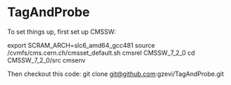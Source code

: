 # TagAndProbe

To set things up, first set up CMSSW:

export SCRAM_ARCH=slc6_amd64_gcc481
source /cvmfs/cms.cern.ch/cmsset_default.sh
cmsrel CMSSW_7_2_0
cd CMSSW_7_2_0/src
cmsenv

Then checkout this code:
git clone git@github.com:gzevi/TagAndProbe.git

